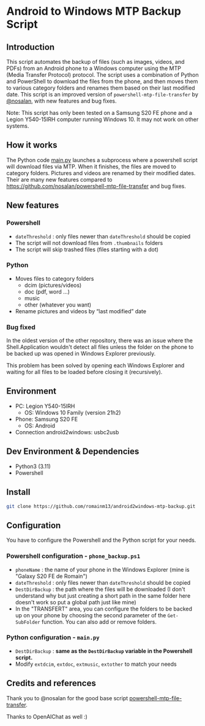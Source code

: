 # Android to Windows MTP Backup Script

## Introduction

This script automates the backup of files (such as images, videos, and PDFs) from an Android phone to a Windows computer using the MTP (Media Transfer Protocol) protocol. The script uses a combination of Python and PowerShell to download the files from the phone, and then moves them to various category folders and renames them based on their last modified date. This script is an improved version of `powershell-mtp-file-transfer` by [@nosalan](https://github.com/nosalan), with new features and bug fixes.

Note: This script has only been tested on a Samsung S20 FE phone and a Legion Y540-15IRH computer running Windows 10. It may not work on other systems.

## How it works

The Python code [main.py](http://main.py) launches a subprocess where a powershell script will download files via MTP. When it finishes, the files are moved to category folders. Pictures and videos are renamed by their modified dates. Their are many new features compared to https://github.com/nosalan/powershell-mtp-file-transfer and bug fixes.

## New features

### Powershell

- `dateThreshold` : only files newer than `dateThreshold` should be copied
- The script will not download files from `.thumbnails` folders
- The script will skip trashed files (files starting with a dot)

### Python

- Moves files to category folders
  - dcim (pictures/videos)
  - doc (pdf, word …)
  - music
  - other (whatever you want)
- Rename pictures and videos by “last modified” date

### Bug fixed

In the oldest version of the other repository, there was an issue where the Shell.Application wouldn't detect all files unless the folder on the phone to be backed up was opened in Windows Explorer previously.

This problem has been solved by opening each Windows Explorer and waiting for all files to be loaded before closing it (recursively).

## Environment

- PC: Legion Y540-15IRH
  - OS: Windows 10 Family (version 21h2)
- Phone: Samsung S20 FE
  - OS: Android
- Connection android2windows: usbc2usb

## Dev Environment & Dependencies

- Python3 (3.11)
- Powershell

## Install

```bash
git clone https://github.com/romainm13/android2windows-mtp-backup.git
```

## Configuration

You have to configure the Powershell and the Python script for your needs.

### Powershell configuration - `phone_backup.ps1`

- `phoneName` : the name of your phone in the Windows Explorer (mine is "Galaxy S20 FE de Romain")
- `dateThreshold` : only files newer than `dateThreshold` should be copied
- `DestDirBackup` : the path where the files will be downloaded (I don't understand why but just creating a short path in the same folder here doesn't work so put a global path just like mine)
- In the "TRANSFERT" area, you can configure the folders to be backed up on your phone by choosing the second parameter of the `Get-SubFolder` function. You can also add or remove folders.

### Python configuration - `main.py`

- `DestDirBackup` : **same as the `DestDirBackup` variable in the Powershell script.**
- Modify `extdcim`, `extdoc`, `extmusic`, `extother` to match your needs

## Credits and references

Thank you to @nosalan for the good base script [powershell-mtp-file-transfer](https://github.com/nosalan/powershell-mtp-file-transfer).

Thanks to OpenAIChat as well :)
